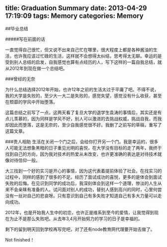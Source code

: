 title: Graduation Summary
date: 2013-04-29 17:19:09
tags: Memory
categories: Memory
---

##毕业总结

#####写在前面的话

一直觉得自己很忙，但又说不出来自己忙在哪里，很大程度上都是各种酱油的生活，也许我应该过忙碌的生活，这样就不会想得太纠结，思考得太无聊。幸运的是受到别人总结的启发，自我感觉也算有点经历的人，写下这样的一篇自我总结，就从2012年到现在做一个总结吧。

###曾经的无奈

为什么总结选择2012年开始，也许12年之前的生活太过于平庸了吧。不得不说，我的大学是失败的，至少大一大二是失败的，感觉失望，感觉没有什么收获，甚至在颓靡的学风中开始堕落。

这篇总结之前写了一点，这两天看了复旦大学的退学生袁涛的事情后，其实还是有点儿羡慕的，因为同样是学风不好，别人可以激进的去挑战权威，挑战自我，而我却因此而堕落，这是无奈的，至少自我感觉很不好。我删了之前写的草稿，重写了这篇文章。

###贵人相助
生活在关闭一个门之后，会给你打开另一个门。我是幸运的，很多人可能无法想象黑暗的日子重见光明的喜悦，在大学没有目标的走了两年，我终于找到自己的方向，因为我对技术的热爱从未改变，也许更准确的表达是对待技术就像对待信仰一般。

大三找到一个好的实习是开心的事情，因为这代表着提前体验了社会。在找实习的过程中，同样的感到了很多的不足。经历了面试成功的喜悦，更多的是体会到面试失败的后悔。在见识到同学的成功后，我深刻体会到这样一个道理，惨淡的人生从来不会亲睐有准备的人。试问面对别人的成功，替别人感到高兴的同时，心里何尝没有一丝对自己的悲哀呀。只有意识到自己有多失败才知道自己有多大力量可以走向成功。

2012年，也是开始我人生中的初恋，也许正是维系到至今的爱情，让我觉得到现在为止不是那么失败吧。从去年3,4月开始努力的学习的日子是幸福的。

剩下的留到明天回到学校再写完吧，对了还有node教育网代理要开始去做了。

Not finished！
